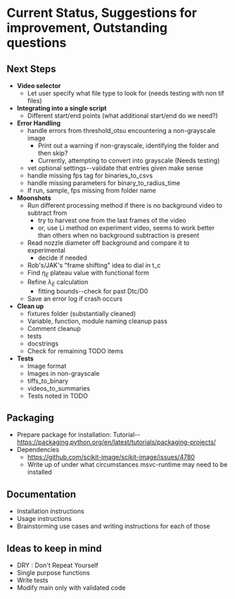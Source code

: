 # Current Status, Suggestions for improvement, Outstanding questions

## Next Steps
* **Video selector**
    * Let user specify what file type to look for (needs testing with non tif files)
* **Integrating into a single script**
    * Different start/end points (what additional start/end do we need?)
* **Error Handling**
    * handle errors from threshold_otsu encountering a non-grayscale image
      * Print out a warning if non-grayscale, identifying the folder and then skip?
      * Currently, attempting to convert into grayscale (Needs testing)
    * vet optional settings--validate that entries given make sense
    * handle missing fps tag for binaries_to_csvs
    * handle missing parameters for binary_to_radius_time
    * If run, sample, fps missing from folder name
* **Moonshots**
    * Run different processing method if there is no background video to subtract from
        * try to harvest one from the last frames of the video
        * or, use Li method on experiment video, seems to work better than others when no background subtraction is present
    * Read nozzle diameter off background and compare it to experimental
      * decide if needed
    * Rob's/JAK's "frame shifting" idea to dial in t_c
    * Find $\eta_E$ plateau value with functional form
    * Refine $\lambda_E$ calculation
      * fitting bounds--check for past Dtc/D0
    * Save an error log if crash occurs
* **Clean up**
    * fixtures folder (substantially cleaned)
    * Variable, function, module naming cleanup pass
    * Comment cleanup
    * tests
    * docstrings
    * Check for remaining TODO items
* **Tests**
  * Image format
  * Images in non-grayscale
  * tiffs_to_binary
  * videos_to_summaries
  * Tests noted in TODO


## Packaging
* Prepare package for installation: Tutorial--https://packaging.python.org/en/latest/tutorials/packaging-projects/
* Dependencies
  * https://github.com/scikit-image/scikit-image/issues/4780
  * Write up of under what circumstances msvc-runtime may need to be installed

## Documentation
* Installation instructions
* Usage instructions
 * Brainstorming use cases and writing instructions for each of those


## Ideas to keep in mind
* DRY : Don't Repeat Yourself
* Single purpose functions
* Write tests
* Modify main only with validated code
